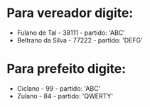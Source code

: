 # Para vereador digite:
- Fulano de Tal - 38111 - partido: 'ABC'
- Beltrano da Silva - 77222 - partido: 'DEFG'

# Para prefeito digite:
- Ciclano - 99 - partido: 'ABC'
- Zulano - 84 - partido: 'QWERTY'

